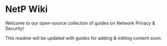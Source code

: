 # NetP Wiki
Welcome to our open-source collection of guides on Network Privacy & Security!

This readme will be updated with guides for adding & editing content soon.